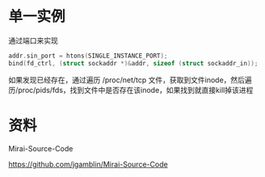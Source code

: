 # 单一实例

通过端口来实现

```c
addr.sin_port = htons(SINGLE_INSTANCE_PORT);
bind(fd_ctrl, (struct sockaddr *)&addr, sizeof (struct sockaddr_in));
```

如果发现已经存在，通过遍历 /proc/net/tcp 文件，获取到文件inode，然后遍历/proc/pids/fds，找到文件中是否存在该inode，如果找到就直接kill掉该进程


# 资料

Mirai-Source-Code

https://github.com/jgamblin/Mirai-Source-Code
